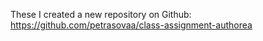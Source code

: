 These
I created a new repository on Github:
https://github.com/petrasovaa/class-assignment-authorea
